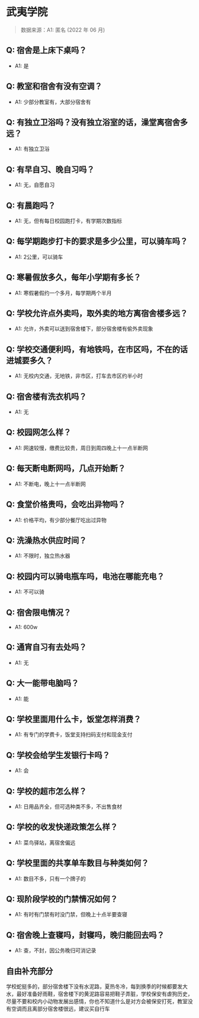 # 武夷学院

> 数据来源：A1: 匿名 (2022 年 06 月)

## Q: 宿舍是上床下桌吗？

- A1: 是

## Q: 教室和宿舍有没有空调？

- A1: 少部分教室有，大部分宿舍有

## Q: 有独立卫浴吗？没有独立浴室的话，澡堂离宿舍多远？

- A1: 有独立卫浴

## Q: 有早自习、晚自习吗？

- A1: 无，自愿自习

## Q: 有晨跑吗？

- A1: 无，但有每日校园跑打卡，有学期次数指标

## Q: 每学期跑步打卡的要求是多少公里，可以骑车吗？

- A1: 2公里，可以骑车

## Q: 寒暑假放多久，每年小学期有多长？

- A1: 寒假暑假约一个多月，每学期两个半月

## Q: 学校允许点外卖吗，取外卖的地方离宿舍楼多远？

- A1: 允许，外卖可以送到宿舍楼下，部分宿舍楼有偷外卖现象

## Q: 学校交通便利吗，有地铁吗，在市区吗，不在的话进城要多久？

- A1: 无校内交通，无地铁，非市区，打车去市区约半小时

## Q: 宿舍楼有洗衣机吗？

- A1: 无

## Q: 校园网怎么样？

- A1: 网速较慢，缴费比较贵，周日到周四晚上十一点半断网

## Q: 每天断电断网吗，几点开始断？

- A1: 不断电，晚上十一点半断网

## Q: 食堂价格贵吗，会吃出异物吗？

- A1: 价格平均，有少部分餐厅吃出过异物

## Q: 洗澡热水供应时间？

- A1: 不限时，独立热水器

## Q: 校园内可以骑电瓶车吗，电池在哪能充电？

- A1: 不可以骑

## Q: 宿舍限电情况？

- A1: 600w

## Q: 通宵自习有去处吗？

- A1: 无

## Q: 大一能带电脑吗？

- A1: 能

## Q: 学校里面用什么卡，饭堂怎样消费？

- A1: 有专门的学费卡，饭堂支持扫码支付和现金支付

## Q: 学校会给学生发银行卡吗？

- A1: 会

## Q: 学校的超市怎么样？

- A1: 日用品齐全，但可选种类不多，不出售食材

## Q: 学校的收发快递政策怎么样？

- A1: 菜鸟驿站，离宿舍偏远

## Q: 学校里面的共享单车数目与种类如何？

- A1: 数目不多，只有一个牌子的

## Q: 现阶段学校的门禁情况如何？

- A1: 有时有门禁有时没门禁，但晚上十点半要查寝

## Q: 宿舍晚上查寝吗，封寝吗，晚归能回去吗？

- A1: 查，不封，因公务晚归可消记录

## 自由补充部分

学校蛇挺多的，部分宿舍楼下没有水泥路，夏热冬冷，每到换季的时候都要发大水，最好准备好雨鞋，宿舍楼下的黄泥路容易把鞋子弄脏，学校保安有虐狗历史，尽量不要和校内小动物发展出感情，你也不知道什么是对方会被保安打死，教室没有空调而且离部分宿舍楼很远，建议买自行车